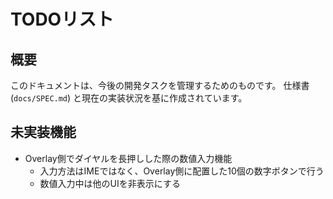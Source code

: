 # TODOリスト

## 概要

このドキュメントは、今後の開発タスクを管理するためのものです。
仕様書 (`docs/SPEC.md`) と現在の実装状況を基に作成されています。

## 未実装機能

- Overlay側でダイヤルを長押しした際の数値入力機能
  - 入力方法はIMEではなく、Overlay側に配置した10個の数字ボタンで行う
  - 数値入力中は他のUIを非表示にする
